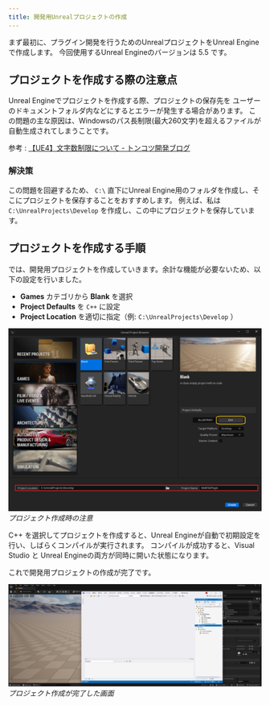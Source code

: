 ```yaml
---
title: 開発用Unrealプロジェクトの作成
---
```


まず最初に、プラグイン開発を行うためのUnrealプロジェクトをUnreal Engineで作成します。
今回使用するUnreal Engineのバージョンは 5.5 です。

## プロジェクトを作成する際の注意点

Unreal Engineでプロジェクトを作成する際、プロジェクトの保存先を
ユーザーのドキュメントフォルダ内などにするとエラーが発生する場合があります。
この問題の主な原因は、Windowsのパス長制限(最大260文字)を超えるファイルが自動生成されてしまうことです。

参考 : [【UE4】文字数制限について - トンコツ開発ブログ](https://shuntaendo.hatenablog.com/entry/2019/08/07/230000)

### 解決策

この問題を回避するため、 `C:\` 直下にUnreal Engine用のフォルダを作成し、そこにプロジェクトを保存することをおすすめします。
例えば、私は `C:\UnrealProjects\Develop` を作成し、この中にプロジェクトを保存しています。

## プロジェクトを作成する手順

では、開発用プロジェクトを作成していきます。余計な機能が必要ないため、以下の設定を行いました。

* **Games** カテゴリから **Blank** を選択
* **Project Defaults** を `C++` に設定
* **Project Location** を適切に指定（例: `C:\UnrealProjects\Develop` ）


![プロジェクト作成時の注意](/images/books/ue_midi_file_plugin/01/01.png)
*プロジェクト作成時の注意*

C++ を選択してプロジェクトを作成すると、Unreal Engineが自動で初期設定を行い、しばらくコンパイルが実行されます。
コンパイルが成功すると、Visual Studio と Unreal Engineの両方が同時に開いた状態になります。

これで開発用プロジェクトの作成が完了です。

![プロジェクト作成が完了した画面](/images/books/ue_midi_file_plugin/01/02.png)
*プロジェクト作成が完了した画面*
